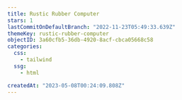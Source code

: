 ```yaml
---
title: Rustic Rubber Computer
stars: 1
lastCommitOnDefaultBranch: "2022-11-23T05:49:33.639Z"
themeKey: rustic-rubber-computer
objectID: 3a60cfb5-36db-4920-8acf-cbca05668c58
categories:
  css:
    - tailwind
  ssg:
    - html

createdAt: "2023-05-08T00:24:09.808Z"
---
```

